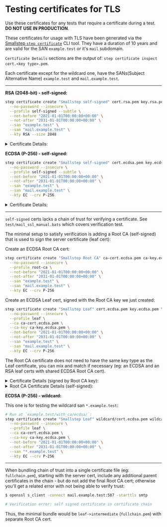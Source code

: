 # Testing certificates for TLS

Use these certificates for any tests that require a certificate during a test. **DO NOT USE IN PRODUCTION**.

These certificates for usage with TLS have been generated via the [Smallstep `step certificate`](https://smallstep.com/docs/step-cli/reference/certificate/create) CLI tool. They have a duration of 10 years and are valid for the SAN `example.test` or it's `mail` subdomain.

`Certificate Details` sections are the output of: `step certificate inspect cert.<key type>.pem`.

Each certificate except for the wildcard one, have the SANs(Subject Alternative Name) `example.test` and `mail.example.test`.

---

**RSA (2048-bit) - self-signed:**

```sh
step certificate create "Smallstep self-signed" cert.rsa.pem key.rsa.pem \
  --no-password --insecure \
  --profile self-signed --subtle \
  --not-before "2021-01-01T00:00:00+00:00" \
  --not-after "2031-01-01T00:00:00+00:00" \
  --san "example.test" \
  --san "mail.example.test" \
  --kty RSA --size 2048
```

<!-- markdownlint-disable MD033 MD040 -->
<details>
<summary>Certificate Details:</summary>

```
Certificate:
    Data:
        Version: 3 (0x2)
        Serial Number: 208627341009417536895802991697858158387 (0x9cf42a11521763a5a0fbd1cedb085f33)
    Signature Algorithm: SHA256-RSA
        Issuer: CN=Smallstep self-signed
        Validity
            Not Before: Jan 1 00:00:00 2021 UTC
            Not After : Jan 1 00:00:00 2031 UTC
        Subject: CN=Smallstep self-signed
        Subject Public Key Info:
            Public Key Algorithm: RSA
                Public-Key: (2048 bit)
                Modulus:
                    e2:78:fa:af:1b:82:ee:92:8c:b6:9b:96:ee:a7:4f:
                    b8:dd:72:ec:c6:85:97:a8:53:c0:ad:0c:04:c9:23:
                    5d:3e:f5:1a:ce:78:b7:14:fd:61:53:1e:51:03:54:
                    64:60:3c:87:38:c9:fc:ec:55:8e:c0:dd:82:8c:ac:
                    d9:e9:b8:ee:37:df:95:60:d9:f2:02:f6:21:04:e0:
                    af:d2:c5:1a:b6:3e:5f:dc:3a:31:b8:e6:c7:37:8b:
                    7a:53:54:b1:21:61:34:31:05:aa:6f:28:88:89:2d:
                    ac:43:f8:4f:b0:e7:57:17:fe:b6:4d:b3:7c:0e:f4:
                    34:58:1c:b7:06:e9:33:13:d3:2a:68:eb:41:c3:5c:
                    cf:a9:f1:76:b4:41:9e:cd:86:6a:4a:80:6b:05:cd:
                    5c:0f:1a:6d:f6:8d:ed:50:a2:b5:f7:97:00:75:1b:
                    36:9f:e8:68:e7:43:d4:1c:cc:7e:d3:03:e0:c5:be:
                    54:ab:e9:e4:dc:53:36:6c:b2:46:fb:72:bd:26:e7:
                    9b:c6:45:a9:be:4a:e3:10:b8:80:55:ee:28:63:09:
                    09:60:9c:fb:57:f4:c7:36:8f:09:39:32:9d:26:92:
                    4b:78:51:9c:eb:bc:74:61:ec:80:6e:73:59:5d:52:
                    f2:02:95:24:f7:47:9d:6a:b2:b3:17:35:9d:48:58:
                    81
                Exponent: 65537 (0x10001)
        X509v3 extensions:
            X509v3 Key Usage: critical
                Digital Signature, Key Encipherment
            X509v3 Extended Key Usage:
                Server Authentication, Client Authentication
            X509v3 Subject Key Identifier:
                05:AC:63:51:E2:44:A1:46:F8:08:86:D9:EF:69:32:B2:89:6D:DA:CE
            X509v3 Subject Alternative Name:
                DNS:example.test, DNS:mail.example.test
    Signature Algorithm: SHA256-RSA
         50:47:7b:59:26:9d:8d:f7:e4:dc:03:94:b0:35:e4:03:b7:94:
         16:7e:b6:79:c5:bb:e7:61:db:ca:e6:22:cc:c8:a0:9f:9d:b0:
         7c:12:43:ec:a7:f3:fe:ad:0a:44:69:69:7f:c7:31:f7:3f:e8:
         98:a7:37:43:bd:fb:5b:c6:85:85:91:dc:29:23:cb:6b:a9:aa:
         f0:f0:62:79:ce:43:8c:5f:28:49:ee:a1:d4:16:67:6b:59:c3:
         15:65:e3:d3:3b:35:da:59:35:33:2a:5e:8a:59:ff:14:b9:51:
         a5:8e:0b:7c:1b:a1:b1:f4:89:1a:3f:2f:d7:b1:8d:23:0a:7a:
         79:e1:c2:03:b5:2f:ee:34:16:a9:67:27:b6:10:67:5d:f4:1d:
         d6:b3:e0:ab:80:3d:59:fc:bc:4b:1a:55:fb:36:75:ff:e3:88:
         73:e3:16:4d:2b:17:7b:2a:21:a3:18:14:04:19:b3:b8:11:39:
         55:3f:ce:21:b7:d3:5d:8d:78:d5:3a:e0:b2:17:41:ad:3c:8e:
         a5:a2:ba:eb:3d:b6:9e:2c:ef:7d:d5:cc:71:cb:07:54:21:42:
         81:79:45:2b:93:74:93:a1:c9:f1:5e:5e:11:3d:ac:df:55:98:
         37:44:d2:55:a5:15:a9:33:79:6e:fe:49:6d:e5:7b:a0:1c:12:
         c5:1b:4d:33
```

</details>

**ECDSA (P-256) - self-signed:**

```sh
step certificate create "Smallstep self-signed" cert.ecdsa.pem key.ecdsa.pem \
  --no-password --insecure \
  --profile self-signed --subtle \
  --not-before "2021-01-01T00:00:00+00:00" \
  --not-after "2031-01-01T00:00:00+00:00" \
  --san "example.test" \
  --san "mail.example.test" \
  --kty EC --crv P-256
```

<details>
<summary>Certificate Details:</summary>

```
Certificate:
    Data:
        Version: 3 (0x2)
        Serial Number: 311463463867833685003701497925006766941 (0xea51ae60cd02784bbf1ba4e367ffb35d)
    Signature Algorithm: ECDSA-SHA256
        Issuer: CN=Smallstep self-signed
        Validity
            Not Before: Jan 1 00:00:00 2021 UTC
            Not After : Jan 1 00:00:00 2031 UTC
        Subject: CN=Smallstep self-signed
        Subject Public Key Info:
            Public Key Algorithm: ECDSA
                Public-Key: (256 bit)
                X:
                    b1:f7:b1:12:75:17:a8:72:9a:39:31:ef:f0:61:b2:
                    f4:0c:88:c6:05:b2:12:f2:99:e0:ac:81:78:4c:72:
                    94:e9
                Y:
                    52:8f:e9:c1:7b:b0:15:83:90:06:30:d2:c0:6b:66:
                    63:31:14:54:28:80:1d:89:6e:a4:2c:dd:59:17:5f:
                    a6:3e
                Curve: P-256
        X509v3 extensions:
            X509v3 Key Usage: critical
                Digital Signature
            X509v3 Extended Key Usage:
                Server Authentication, Client Authentication
            X509v3 Subject Key Identifier:
                14:9F:BA:EB:14:52:9F:2C:13:B2:E9:F1:77:DA:5B:F6:E2:1D:54:BD
            X509v3 Subject Alternative Name:
                DNS:example.test, DNS:mail.example.test
    Signature Algorithm: ECDSA-SHA256
         30:46:02:21:00:f8:72:3d:90:7e:db:9e:7a:4f:6d:80:fb:fa:
         dc:42:43:e2:dc:8f:6a:ec:18:c5:af:e1:ea:03:fd:66:78:a2:
         01:02:21:00:f7:86:58:81:17:f5:74:5b:14:c8:0f:93:e2:bb:
         b8:e9:90:47:c0:f7:b1:60:82:d9:b4:1a:fc:fa:66:fa:48:5c
```

</details>
<!-- markdownlint-enable MD033 MD040 -->

---

`self-signed` certs lacks a chain of trust for verifying a certificate. See `test/mail_ssl_manual.bats` which covers verification test.

The minimal setup to satisfy verification is adding a Root CA (self-signed) that is used to sign the server certificate (leaf cert):

Create an ECDSA Root CA cert:

```sh
step certificate create "Smallstep Root CA" ca-cert.ecdsa.pem ca-key.ecdsa.pem \
  --no-password --insecure \
  --profile root-ca \
  --not-before "2021-01-01T00:00:00+00:00" \
  --not-after "2031-01-01T00:00:00+00:00" \
  --san "example.test" \
  --san "mail.example.test" \
  --kty EC --crv P-256
```

Create an ECDSA Leaf cert, signed with the Root CA key we just created:

```sh
step certificate create "Smallstep Leaf" cert.ecdsa.pem key.ecdsa.pem \
  --no-password --insecure \
  --profile leaf \
  --ca ca-cert.ecdsa.pem \
  --ca-key ca-key.ecdsa.pem \
  --not-before "2021-01-01T00:00:00+00:00" \
  --not-after "2031-01-01T00:00:00+00:00" \
  --san "example.test" \
  --san "mail.example.test" \
  --kty EC --crv P-256
```

The Root CA certificate does not need to have the same key type as the Leaf certificate, you can mix and match if necessary (eg: an ECDSA and an RSA leaf certs with shared ECDSA Root CA cert).

<!-- markdownlint-disable MD033 MD040 -->
<details>
<summary>Certificate Details (signed by Root CA key):</summary>

`step certificate inspect with_ca/ecdsa/cert.ecdsa.pem`:

```
Certificate:
    Data:
        Version: 3 (0x2)
        Serial Number: 28540880372304824564361820670143583738 (0x1578c60b9eedca127fe041712f9d55fa)
    Signature Algorithm: ECDSA-SHA256
        Issuer: CN=Smallstep Root CA
        Validity
            Not Before: Jan 1 00:00:00 2021 UTC
            Not After : Jan 1 00:00:00 2031 UTC
        Subject: CN=Smallstep Leaf
        Subject Public Key Info:
            Public Key Algorithm: ECDSA
                Public-Key: (256 bit)
                X:
                    b6:64:18:5f:f6:3f:b6:b1:da:09:00:27:e9:70:4e:
                    8e:11:c4:58:8d:02:a2:46:f6:5b:d5:12:9b:ea:6a:
                    e4:39
                Y:
                    87:56:d8:43:6b:4d:5d:4a:44:73:d2:81:34:1d:cd:
                    de:53:ed:62:c4:61:76:c6:bf:96:0a:0a:8e:10:fa:
                    c2:63
                Curve: P-256
        X509v3 extensions:
            X509v3 Key Usage: critical
                Digital Signature
            X509v3 Extended Key Usage:
                Server Authentication, Client Authentication
            X509v3 Subject Key Identifier:
                48:C4:A2:B2:31:9B:9C:3D:4D:BD:58:45:60:F0:C6:16:EB:74:C0:3B
            X509v3 Authority Key Identifier:
                keyid:3F:3D:65:1A:72:82:16:C6:20:E8:B6:FC:1B:2E:6D:A4:9C:2C:92:78
            X509v3 Subject Alternative Name:
                DNS:example.test, DNS:mail.example.test
    Signature Algorithm: ECDSA-SHA256
         30:46:02:21:00:b6:dc:7d:ba:f6:d9:b1:3f:28:4d:6d:4c:a4:
         e9:c5:24:80:d4:6c:a5:fc:9f:74:4e:9a:bb:5b:ca:8a:5e:dd:
         32:02:21:00:e2:c8:8b:1b:be:a2:f9:5f:cd:41:8c:0a:75:71:
         ca:e9:be:65:d1:ca:5e:50:77:f7:8a:c0:f8:03:77:1b:53:0a
```

</details>

<details>
<summary>Root CA Certificate Details (self-signed):</summary>

`step certificate inspect with_ca/ecdsa/ca-cert.ecdsa.pem`:

```
Certificate:
    Data:
        Version: 3 (0x2)
        Serial Number: 83158808788179848488617675347018882219 (0x3e8fcdd2d80ab546924c05b4d9339cab)
    Signature Algorithm: ECDSA-SHA256
        Issuer: CN=Smallstep Root CA
        Validity
            Not Before: Jan 1 00:00:00 2021 UTC
            Not After : Jan 1 00:00:00 2031 UTC
        Subject: CN=Smallstep Root CA
        Subject Public Key Info:
            Public Key Algorithm: ECDSA
                Public-Key: (256 bit)
                X:
                    76:30:c0:21:d2:6c:6b:ca:de:be:1d:c3:5c:67:08:
                    93:bf:73:53:2a:23:5d:d8:06:2a:8b:09:bc:39:fd:
                    0b:0d
                Y:
                    a7:74:1f:7c:b9:95:73:6c:ba:00:00:d7:52:06:0c:
                    e9:00:c8:aa:bb:e1:50:e7:ec:ff:bf:e5:30:bb:9b:
                    18:07
                Curve: P-256
        X509v3 extensions:
            X509v3 Key Usage: critical
                Certificate Sign, CRL Sign
            X509v3 Basic Constraints: critical
                CA:TRUE, pathlen:1
            X509v3 Subject Key Identifier:
                3F:3D:65:1A:72:82:16:C6:20:E8:B6:FC:1B:2E:6D:A4:9C:2C:92:78
    Signature Algorithm: ECDSA-SHA256
         30:45:02:21:00:bf:d7:51:c7:7b:67:41:90:ac:c5:89:cd:04:
         60:7d:6b:da:8d:75:c2:c6:1c:18:93:82:79:96:35:19:a4:ea:
         2f:02:20:5a:bc:95:3b:de:f6:8b:00:fd:1a:69:81:57:b5:b6:
         91:0f:10:ef:2b:b2:39:83:c0:3c:a0:26:21:51:4b:40:3c
```

</details>
<!-- markdownlint-enable MD033 MD040 -->

**ECDSA (P-256) - wildcard:**

This one is for testing the wildcard san `*.example.test`:

```sh
# Run at `example.test/with_ca/ecdsa/`:
step certificate create "Smallstep Leaf" wildcard/cert.ecdsa.pem wildcard/key.ecdsa.pem \
  --no-password --insecure \
  --profile leaf \
  --ca ca-cert.ecdsa.pem \
  --ca-key ca-key.ecdsa.pem \
  --not-before "2021-01-01T00:00:00+00:00" \
  --not-after "2031-01-01T00:00:00+00:00" \
  --san "*.example.test" \
  --kty EC --crv P-256
```

---

When bundling chain of trust into a single certificate file (eg: `fullchain.pem`), starting with the server cert, include any additional parent certificates in the chain - but do not add the final Root CA cert; otherwise you'll get a related error with not being able to verify trust:

```sh
$ openssl s_client -connect mail.example.test:587 -starttls smtp

# Verification error: self signed certificate in certificate chain
```

Thus, the minimal bundle would be `leaf->intermediate` (`fullchain.pem`) with separate Root CA cert.
